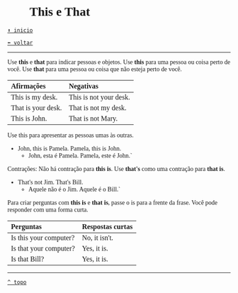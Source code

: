 <font face="Calibri">

# 🫵🏻 This e That

[`⬆️ inicio`](../../EF%20Route.md)

[`⬅️ voltar`](../Iniciante%201.md)

---

Use **this** e **that** para indicar pessoas e objetos.
Use **this** para uma pessoa ou coisa perto de você.
Use **that** para uma pessoa ou coisa que não esteja perto de você.

| Afirmações | Negativas |
|:-|:-|
| This is my desk. | This is not your desk. |
| That is your desk. | That is not my desk. |
| This is John. | That is not Mary. |

Use this para apresentar as pessoas umas às outras.

+ John, this is Pamela. Pamela, this is John.
  + John, esta é Pamela. Pamela, este é John.`

Contrações: Não há contração para **this is**.
Use **that's** como uma contração para **that is**.

+ That's not Jim. That's Bill.
  + Aquele não é o Jim. Aquele é o Bill.`

Para criar perguntas com **this is** e **that is**, passe o is para a frente da frase.
Você pode responder com uma forma curta.

| Perguntas | Respostas curtas |
|:-|:-|
| Is this your computer? | No, it isn't. |
| Is that your computer? | Yes, it is. |
| Is that Bill? | Yes, it is. |

---

[`^ topo`](#-this-e-that)
</font>
